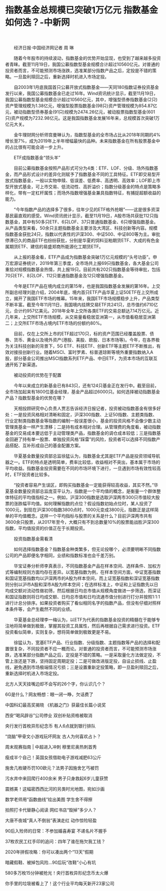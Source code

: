 # 指数基金总规模已突破1万亿元 指数基金如何选？-中新网

　　

　　经济日报·中国经济网记者 周 琳

　　随着今年股市的持续波动，指数基金的优势开始显现，也受到了越来越多投资者青睐。截至11月19日，我国公募指数型基金规模合计超过10560亿元。对普通的投资者而言，不可能预测市场涨跌，选准某部分指数产品之后，定投是不错的策略。一旦盈利赎回之后，重新选择时机进入市场定投。

　　自2003年1月底我国首只公募开放式指数基金——天同180指数证券投资基金发行以来，我国公募指数基金已走过16年。Wind资讯统计显示，截至11月19日，我国公募指数型基金规模合计超过10560亿元，其中，增强型债券指数基金(2只)资产管理规模为1.38亿元，增强型股票指数基金(98只)资产管理规模为854.87亿元，被动指数型债券基金(91只)规模为2474.26亿元，被动股票指数型基金(601只)资产规模为7232.98亿元。这是我国指数基金发展16年来，总规模首次突破1万亿元大关。

　　金牛理财网分析师宫曼琳认为，指数型基金的全市场占比从2018年同期的4%增长至7%，成为2019年上半年增幅最快的品种。未来指数基金在所有股票基金中的占比很有可能会进一步上升。

　　ETF成指数基金“领头羊”

　　目前公募指数基金按照产品形式可分为4类：ETF、LOF、分级、场外指数基金，而产品形式设计的差异化则赋予了指数基金不同的工具特征。ETF即交易型开放式指数基金，一般以实物申赎、低误差、低费率、高透明、高效率；LOF即上市型开放式基金，可上市交易、低流动性、高折溢价；指数分级基金的特点是策略多样化，带有一定杠杆属性；而场外指数增强基金兼具指数特征，有捕捉超额收益的能力。

　　“今年指数产品的选择多了很多，往年少见的ETF格外抢眼”——这是很多资深基民最直观的感受。Wind资讯统计显示，截至11月19日，A股市场共获批112只指数基金，其中有50多只ETF、6只LOF、37只普通指数基金、6只增强指数基金。从产品类型来看，50余只主题指数基金主要涉及大湾区、科技创新等内容。规模指数基金获批24只，指数以代表性的沪深300、中证500、中证800等为主。审批停滞已久的商品ETF也纷纷获批，分别是华夏的饲料豆粕期货ETF、大成的有色金属期货ETF、建信的易盛郑商所能源化工期货ETF。

　　从上报的基金看，ETF产品成为指数基金突破1万亿元规模的“头号功臣”。申万宏源证券统计，2019年第三季度，全市场共上报69只指数基金，各大基金公司重拾对规模指数基金热情，共上报19只。目前共有202只指数基金等待审批，包括70只ETF、8只LOF、112只普通指数基金及12只增强指数基金。

　　今年是ETF产品在境内成立的第15年，也是我国指数基金发展的第16年。上交所副总经理刘逖介绍，2004年底，境内首只ETF产品华夏上证50ETF在上交所成立，揭开了我国ETF市场的帷幕。15年来，我国ETF市场规模稳步上升，产品类型不断丰富。截至今年11月11日，我国境内挂牌交易ETF共241只，总市值约6710亿元，合计约957亿美元。2018年全年上交所各类ETF的交易总额达7.14万亿元。近几年来，上交所ETF市场规模，从交易量看稳居亚洲第一，从市值看稳居亚洲第二；上交所ETF市场占境内ETF市场的份额约80%。

　　目前，仅在上交所上市的ETF超过170只，标的资产范围已经覆盖股票、债券、货币、黄金以及境外资产(港股、美股、欧股、日本市场等)。今年，在各界极为关注科技创新的背景下，5G ETF、科技ETF、创新ETF等主题ETF不断推出，有效对接技创新行业。随着MSCI、富时罗素、标普道琼斯等境外重要指数纳入A股，部分基金公司推出MSCI指数系列ETF产品、中日ETF，为资本市场的互联互通开拓了新渠道。

　　被动投资的优势在于配置

　　今年以来成立的新基金已有843只，还有124只基金正在发行中。截至目前，全市场加起来有1800位基金经理，基金产品超过6000只。如何选择被动指数基金产品？指数型基金的优势在哪？

　　天相投顾研究中心负责人贾志告诉经济日报记者，投资被动指数基金有很多好处：一是投资风格相对清晰和固定，沪深300指数、上证50指数、主题类指数、行业定制类指数基金等指数的编制一般误差很小，基金的投资风格不会像少数主动管理类基金一样产生漂移；二是持有成本相对合理。从管理费的角度看，被动指数基金的交易成本要远低于主动管理类产品，指数基金的调仓成本较低；三是指数基金回避了持有单一股票、单独投资风格“踩雷”的风险，投资者可以选择不同指数产品搭配、互补形成自己的基金配置方案。

　　华夏基金数量投资部总监徐猛认为，指数基金尤其是ETF产品是投资领域导航器之一。ETF的特点是透明简单，费率比较低，收益相对不突出，基本属于市场的平均收益。指数基金投资需要在不同的市场环境下进行，一旦遇到市场有效性较高时，ETF投资者比较多。

　　“投资者容易产生误区，即购买指数基金一定能获得较高收益，其实不然。”华夏基金数量投资部总监庞亚平认为，指数是一个平均值的概念，是衡量一个群体整体特征的平均值指标之一。例如，沪深300指数是选取沪深两市300只市值较大股票的涨跌幅平均值。如何理解指数的点位？假设指数初始点位时，某人投资了1000元，到现在沪深300指数3800点时，1000元变成3800元，指数正是这样简单的平均值概念。这样一个平均指标与股票的关系是什么？目前沪深两市共有3600余只股票，从2017年至今，大概只有不到总数量10%的股票能战胜沪深300指数，平均值投资的价值正在于长期投资。

　　投资指数基金需看清

　　如何选择指数基金？指数基金种类繁多，但无论投哪个，必须要明晰不同指数公司的产品即便名字相同，业绩和指数标准也会千差万别。

　　华宝证券分析师李真表示，不同指数基金产品在样本空间、选样条件、加权方式等编制规则方面均存在差异。以宽基指数为例，在样本空间方面，中证宽基指数和国证宽基指数均以沪深两市的A股为样本空间，而上证宽基指数和深证宽基指数则分别以沪市A股和深市A股为样本空间；在选样标准上，中证和上证指数先以日均成交额对流动性做初筛，然后根据日均总市值从规模角度做进一步筛选，而深证和国证指数则将日均成交额、日均总市值和日均流通市值分别进行打分并按照1∶1∶1进行计总分排序。如果投资者购买了看似相同名字的指数产品，但没有仔细对照样本条件等，会产生截然不同的业绩。

　　华夏基金总经理李一梅认为，以ETF为代表的指数基金投资的精髓在于能够专注地将简单做到极致，掌握其投资工具属性，然后再根据自己需求进行投资。ETF投资看似简单，实则复杂，想将简单做到极致更是不易。

　　徐猛认为，宽基ETF产品、行业指数、分级指数、主题指数等产品的选择和配置很复杂，不同投资者不应一概而论。对普通的投资者而言，不可能预测市场涨跌，选准某部分指数产品之后，定投是不错的策略。一是采取量化方法做定投，不管上涨还是下跌，坚持固定周期定投；二是可做改进版定投，自设止损线、止盈线，避免遇到市场极端情况亏损；三是设置重新定投策略，即一旦盈利赎回之后，重新选择时机进入市场定投。

北方人天天挂嘴边却不会写的26个字，你认识几个？

6G是什么？网友畅想：眼一闭一睁，欠话费了

中国科幻最高奖揭晓 《机器之门》获最佳长篇小说奖

西安“喝风辟谷”公司停业 双创补贴资格被取消

央行发行首枚异形纪念币 有人6点就到银行排队

“烧脑”甲骨文小游戏玩坏网友 古人为何喜欢占卜？

周末观赛指南 | 中超进入冲刺 穆里尼奥热刺首秀

瘦成半个自己！英国女孩借助电子游戏减肥63公斤

施舍几枚硬币罚100欧元？法男子因施舍乞丐被罚

污水井中来回爬行400余米 男子只身救起6岁儿童获赞

震撼美！这幅密西西比河的另类时光地图，宛如沙画

数学老师用“函数曲线”绘出美图 学生舍不得擦

拍照打卡代替静心阅读 网红书店“毁掉”多少人？

大唐不夜城“真人不倒翁”表演走红 动作惊险轻盈

90后入殓师的日常：不参加婚喜寿宴 不递名片不握手

37枚农民工红手印的追问：四年了谁在拖欠我工钱？

2020年拼假攻略：你可以凑出两个“13天”假期

暗藏假鞋、被掉包风险…90后玩“改鞋”小心有坑

580多万枚15分钟被抢光！央行首枚异形纪念币太火爆

你手里的垃圾被看上了！这个行业平均每天新开23家公司
